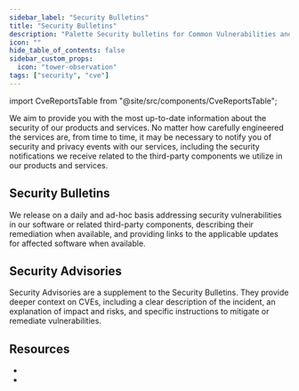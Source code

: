 ```yaml
---
sidebar_label: "Security Bulletins"
title: "Security Bulletins"
description: "Palette Security bulletins for Common Vulnerabilities and Exposures (CVEs)."
icon: ""
hide_table_of_contents: false
sidebar_custom_props:
  icon: "tower-observation"
tags: ["security", "cve"]
---
```


import CveReportsTable from "@site/src/components/CveReportsTable";

We aim to provide you with the most up-to-date information about the security of our products and services. No matter
how carefully engineered the services are, from time to time, it may be necessary to notify you of security and privacy
events with our services, including the security notifications we receive related to the third-party components we
utilize in our products and services.

## Security Bulletins

<!-- prettier-ignore -->
We release <VersionedLink text="security bulletins" url="/security-bulletins/reports/" />  on a daily and ad-hoc basis addressing security vulnerabilities in our software or
related third-party components, describing their remediation when available, and providing links to the applicable
updates for affected software when available.

## Security Advisories

Security Advisories are a supplement to the Security Bulletins. They provide deeper context on CVEs, including a clear
description of the incident, an explanation of impact and risks, and specific instructions to mitigate or remediate
vulnerabilities.

## Resources

- <VersionedLink text="Security Bulletins" url="/security-bulletins/reports/" />
- <VersionedLink text="Security Advisories" url="/security-bulletins/security-advisories/" />
